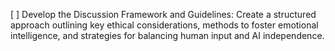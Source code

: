 [ ] Develop the Discussion Framework and Guidelines: Create a structured approach outlining key ethical considerations, methods to foster emotional intelligence, and strategies for balancing human input and AI independence.